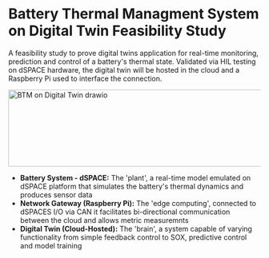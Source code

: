 # Battery Thermal Managment System on Digital Twin Feasibility Study

A feasibility study to prove digital twins application for real-time monitoring, prediction and control of a battery's thermal state. Validated via HIL testing on dSPACE hardware, the digital twin will be hosted in the cloud and a Raspberry Pi used to interface the connection. 

<img width="671" height="154" alt="BTM on Digital Twin drawio" src="https://github.com/user-attachments/assets/6f79c625-aff8-4c71-80f0-1f1c24d77fa2" />

- **Battery System - dSPACE:** The 'plant', a real-time model emulated on dSPACE platform that simulates the battery's thermal dynamics and produces sensor data
- **Network Gateway (Raspberry Pi):** The 'edge computing', connected to dSPACES I/O via CAN it facilitates bi-directional communication between the cloud and allows metric measuremnts
- **Digital Twin (Cloud-Hosted):** The 'brain', a system capable of varying functionality from simple feedback control to SOX, predictive control and model training
